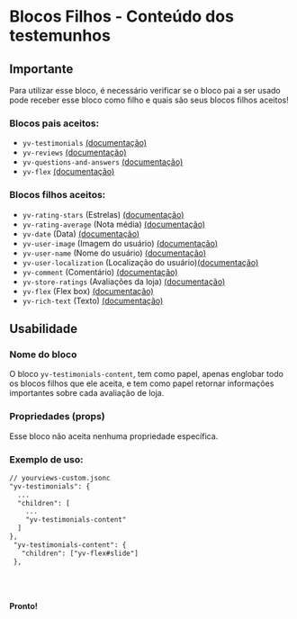# Blocos Filhos - Conteúdo dos testemunhos

## Importante

Para utilizar esse bloco, é necessário verificar se o bloco pai a ser usado pode receber esse bloco como filho e quais são seus blocos filhos aceitos!

### Blocos pais aceitos:

 - `yv-testimonials` [(documentação)](https://github.com/yourviewsbyhiplatform/documentacoes/blob/master/Instala%C3%A7%C3%A3o%20personaliz%C3%A1vel%20-%20Bloco%20dos%20testemunhos.md)
 - `yv-reviews` [(documentação)](#)
 - `yv-questions-and-answers` [(documentação)](#)
 - `yv-flex` [(documentação)](https://github.com/yourviewsbyhiplatform/documentacoes/blob/master/Blocos%20Filhos%20-%20Flex%20Box.md)

### Blocos filhos aceitos:

 - `yv-rating-stars` (Estrelas) [(documentação)](https://github.com/yourviewsbyhiplatform/documentacoes/blob/master/Blocos%20Filhos%20-%20Estrelas.md)
 - `yv-rating-average` (Nota média) [(documentação)](https://github.com/yourviewsbyhiplatform/documentacoes/blob/master/Blocos%20Filhos%20-%20Nota%20M%C3%A9dia.md)
 - `yv-date` (Data) [(documentação)](https://github.com/yourviewsbyhiplatform/documentacoes/blob/master/Blocos%20Filhos%20-%20Data.md)
 - `yv-user-image` (Imagem do usuário) [(documentação)](https://github.com/yourviewsbyhiplatform/documentacoes/blob/master/Blocos%20Filhos%20-%20Imagem%20do%20Usu%C3%A1rio.md)
 - `yv-user-name` (Nome do usuário) [(documentação)](https://github.com/yourviewsbyhiplatform/documentacoes/blob/master/Blocos%20Filhos%20-%20Nome%20do%20Usu%C3%A1rio.md)
 - `yv-user-localization` (Localização do usuário)[(documentação)](https://github.com/yourviewsbyhiplatform/documentacoes/blob/master/Blocos%20Filhos%20-%20Localiza%C3%A7%C3%A3o%20do%20Usu%C3%A1rio.md)
 - `yv-comment` (Comentário) [(documentação)](https://github.com/yourviewsbyhiplatform/documentacoes/blob/master/Blocos%20Filhos%20-%20Coment%C3%A1rio.md)
 - `yv-store-ratings` (Avaliações da loja) [(documentação)](https://github.com/yourviewsbyhiplatform/documentacoes/blob/master/Blocos%20Filhos%20-%20Avalia%C3%A7%C3%B5es%20da%20Loja.md)
 - `yv-flex` (Flex box) [(documentação)](https://github.com/yourviewsbyhiplatform/documentacoes/blob/master/Blocos%20Filhos%20-%20Flex%20Box.md)
 - `yv-rich-text` (Texto) [(documentação)](https://github.com/yourviewsbyhiplatform/documentacoes/blob/master/Blocos%20Filhos%20-%20Texto.md)
 
 
## Usabilidade

### Nome do bloco

O bloco `yv-testimonials-content`, tem como papel, apenas englobar todo os blocos filhos que ele aceita, e tem como papel retornar informações importantes sobre cada avaliação de loja.

### Propriedades (props)

Esse bloco não aceita nenhuma propriedade específica.

### Exemplo de uso:

```diff
// yourviews-custom.jsonc
"yv-testimonials": {
  ...
  "children": [
    ...
    "yv-testimonials-content"
  ]
},
 "yv-testimonials-content": {
   "children": ["yv-flex#slide"]
 },
```

<br>
<br>

**Pronto!**

<!--stackedit_data:
eyJoaXN0b3J5IjpbMTkyMTc1OTE1NV19
-->